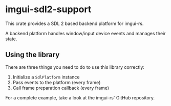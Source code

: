 # imgui-sdl2-support

This crate provides a SDL 2 based backend platform for imgui-rs.

A backend platform handles window/input device events and manages their
state.

## Using the library

There are three things you need to do to use this library correctly:

1. Initialize a `SdlPlatform` instance
2. Pass events to the platform (every frame)
3. Call frame preparation callback (every frame)

For a complete example, take a look at the imgui-rs' GitHub repository.
